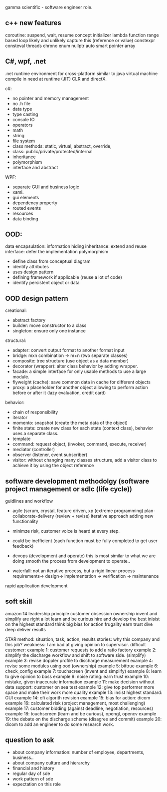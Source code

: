 gamma scientific - software engineer role.

## c++ new features

coroutine: suspend, wait, resume
concept
initializer
lambda function
range based loop
likely and unlikely
capture this (reference or value)
constexpr
consteval
threads
chrono
enum
nullptr
auto
smart pointer
array

## C#, wpf, .net
.net runtime environment for cross-platform similar to java virtual machine
compile in need at runtime (JIT)
CLR and directX.

c#:
- no pointer and memory management
- no .h file
- data type
- type casting
- console IO
- operators
- math
- string
- file system
- class methods: static, virtual, abstract, override, 
- class: public/private/protected/internal
- inheritance
- polymorphism
- interface and abstract

WPF:
- separate GUI and business logic
- xaml.
- gui elements
- dependency property
- routed events
- resources
- data binding

## OOD:
data encapsulation: information hiding
inheritance: extend and reuse
interface: defer the implementation
polymorphism

- define class from conceptual diagram
- identify attributes
- uses design pattern
- defining framework if applicable (reuse a lot of code)
- identify persistent object or data

## OOD design pattern
creational:
- abstract factory
- builder: move constructor to a class
- singleton: ensure only one instance

structural:
- adapter: convert output format to another format input
- bridge: mxn combination -> m+n (two separate classes)
- composite: tree structure (use object as a data member)
- decorator (wrapper): alter class behavior by adding wrapper.
- facade: a simple interface for only usable methods to use a large module.
- flyweight (cache): save common data in cache for different objects
- proxy: a placeholder for another object allowing to perform action before or after it (lazy evaluation, credit card)

behavior:
- chain of responsibility
- iterator
- momento: snapshot (create the meta data of the object)
- finite state: create new class for each state (context class), behavior uses a separate class.
- template
- command: request object, (invoker, command, execute, receiver)
- mediator (controller)
- observer (listener, event subscriber)
- visitor: without changing many classes structure, add a visitor class to achieve it by using the object reference

## software development methodolgy (software project management or sdlc (life cycle))
guidlines and workflow

- agile (scrum, crystal, feature driven, xp (extreme programming)
plan-collaborate-delivery (review + revise)
iterative approach adding new functionality
- minimze risk, customer voice is heard at every step.
- could be inefficient (each function must be fully completed to get user feedback)

- devops (development and operate)
this is most similar to what we are doing
smooth the process from development to operate..

- waterfall:
not an iterative process, but a rigid linear process
requirements-> design-> implementation -> verification -> maintenance

rapid application development

## soft skill
amazon 14 leadership principle
customer obsession
ownership
invent and simplify
are right a lot
learn and be curious
hire and develop the best
inisist on the highest standard
think big
bias for action
frugality
earn trust
dive deep
deliver results

STAR method: situation, task, action, results
stories:
why this company and this job?
weakness: I am bad at giving opinion to supervisor.
difficult customer: 
example 1: customer requests to add a ratio factory
example 2: simplify the discharge workflow and shift to software side. (simplify)
example 3: revise doppler profile to discharge measurement
example 4: revise some modules using ood (ownership)
example 5: bittrue
example 6: check_config
example 7: touchscreen (invent and simplify)
example 8: learn to give opinion to boss
example 9: noise rating: earn trust
example 10: mistake, given inaccurate information
example 11: make decision without data support: customer on sea test
example 12: give top performer more space and make their work more quality
example 13: insist highest standard: GUI
example 14: cfi algorith revision
example 15: bias for action: dicom
example 16: calculated risk (project management, most challenging)
example 17: customer bidding (against deadline, negotiation, resources)
example 18: touchscreen (learn and be curious), opengl, opencv
example 19: the debate on the discharge scheme (disagree and commit)
example 20: dicom to add an engineer to do some research work.

## question to ask
- about company information:
number of employee, departments, business..
- about company culture and hierarchy
- financial and history
- regular day of sde
- work pattern of sde
- expectation on this role
















